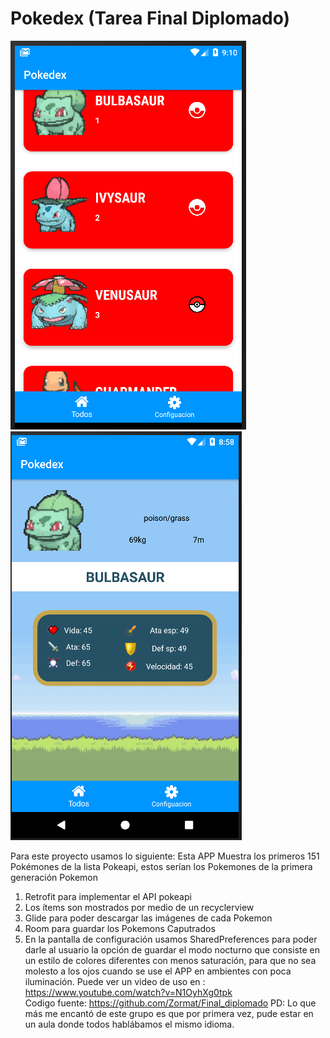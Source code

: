 # Pokedex (Tarea Final Diplomado)

![alt text](https://raw.githubusercontent.com/Zormat/Final_diplomado/master/02.PNG)
![alt text](https://raw.githubusercontent.com/Zormat/Final_diplomado/master/01.PNG)

Para este proyecto usamos lo siguiente: 
Esta APP Muestra los primeros 151 Pokémones de la lista Pokeapi, estos serían los Pokemones  de la primera generación Pokemon
1.	Retrofit para implementar el API pokeapi
2.	Los ítems son mostrados por medio de un recyclerview
3.	 Glide para poder descargar las imágenes de cada Pokemon
4.	Room para guardar los Pokemons Caputrados
5.	En la pantalla de configuración usamos SharedPreferences para poder darle al usuario la opción de guardar el modo nocturno que consiste en un estilo de colores diferentes con menos saturación, para que no sea molesto a los ojos cuando se use el APP en ambientes con poca iluminación.
Puede ver un video de uso en :  https://www.youtube.com/watch?v=N1OyhXg0tpk  
Codigo fuente: https://github.com/Zormat/Final_diplomado
PD: Lo que más me encantó de este grupo es que por primera vez, pude estar en un aula donde todos hablábamos el mismo idioma.
